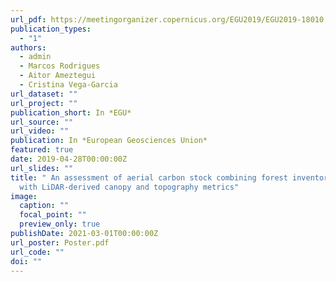 ```yaml
---
url_pdf: https://meetingorganizer.copernicus.org/EGU2019/EGU2019-18010.pdf
publication_types:
  - "1"
authors:
  - admin
  - Marcos Rodrigues
  - Aitor Ameztegui
  - Cristina Vega-Garcia
url_dataset: ""
url_project: ""
publication_short: In *EGU*
url_source: ""
url_video: ""
publication: In *European Geosciences Union*
featured: true
date: 2019-04-28T00:00:00Z
url_slides: ""
title: " An assessment of aerial carbon stock combining forest inventory data
  with LiDAR-derived canopy and topography metrics"
image:
  caption: ""
  focal_point: ""
  preview_only: true
publishDate: 2021-03-01T00:00:00Z
url_poster: Poster.pdf
url_code: ""
doi: ""
---
```

